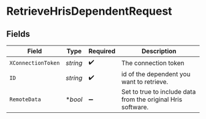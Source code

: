 # RetrieveHrisDependentRequest


## Fields

| Field                                                        | Type                                                         | Required                                                     | Description                                                  |
| ------------------------------------------------------------ | ------------------------------------------------------------ | ------------------------------------------------------------ | ------------------------------------------------------------ |
| `XConnectionToken`                                           | *string*                                                     | :heavy_check_mark:                                           | The connection token                                         |
| `ID`                                                         | *string*                                                     | :heavy_check_mark:                                           | id of the dependent you want to retrieve.                    |
| `RemoteData`                                                 | **bool*                                                      | :heavy_minus_sign:                                           | Set to true to include data from the original Hris software. |